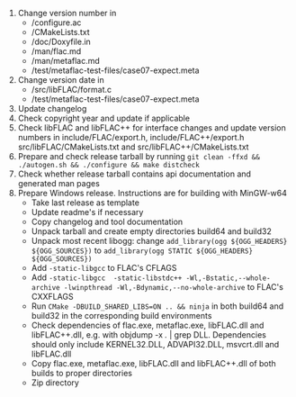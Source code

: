 1. Change version number in
   - /configure.ac
   - /CMakeLists.txt
   - /doc/Doxyfile.in
   - /man/flac.md
   - /man/metaflac.md
   - /test/metaflac-test-files/case07-expect.meta
1. Change version date in
   - /src/libFLAC/format.c
   - /test/metaflac-test-files/case07-expect.meta
1. Update changelog
1. Check copyright year and update if applicable
1. Check libFLAC and libFLAC++ for interface changes and update 
    version numbers in include/FLAC/export.h, include/FLAC++/export.h
    src/libFLAC/CMakeLists.txt and src/libFLAC++/CMakeLists.txt
1. Prepare and check release tarball by running 
    `git clean -ffxd && ./autogen.sh && ./configure && make distcheck`
1. Check whether release tarball contains api documentation and
    generated man pages
1. Prepare Windows release. Instructions are for building with MinGW-w64
   - Take last release as template
   - Update readme's if necessary
   - Copy changelog and tool documentation
   - Unpack tarball and create empty directories build64 and build32
   - Unpack most recent libogg: change
      `add_library(ogg ${OGG_HEADERS} ${OGG_SOURCES})` to
      `add_library(ogg STATIC ${OGG_HEADERS} ${OGG_SOURCES})`
   - Add `-static-libgcc` to FLAC's CFLAGS
   - Add `-static-libgcc  -static-libstdc++ -Wl,-Bstatic,--whole-archive
     -lwinpthread -Wl,-Bdynamic,--no-whole-archive` to FLAC's CXXFLAGS
   - Run `CMake -DBUILD_SHARED_LIBS=ON .. && ninja` in both build64 and
      build32 in the corresponding build environments
   - Check dependencies of flac.exe, metaflac.exe, libFLAC.dll and
      libFLAC++.dll, e.g. with objdump -x *.* | grep DLL.
      Dependencies should only include KERNEL32.DLL, ADVAPI32.DLL,
      msvcrt.dll and libFLAC.dll
   - Copy flac.exe, metaflac.exe, libFLAC.dll and libFLAC++.dll of both
      builds to proper directories
   - Zip directory
